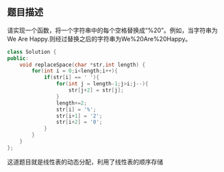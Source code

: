 ## 题目描述

请实现一个函数，将一个字符串中的每个空格替换成“%20”。例如，当字符串为We Are Happy.则经过替换之后的字符串为We%20Are%20Happy。

```c++
class Solution {
public:
	void replaceSpace(char *str,int length) {
        for(int i = 0;i<length;i++){
            if(str[i] == ' '){
                for(int j = length-1;j>i;j--){
                    str[j+2] = str[j];
                }
                length+=2;
                str[i] = '%';
                str[i+1] = '2';
                str[i+2] = '0';
            }
        }
	}
};
```

这道题目就是线性表的动态分配，利用了线性表的顺序存储